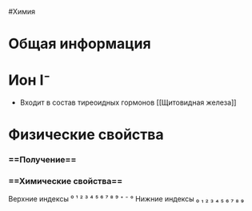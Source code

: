 #Химия 
# Общая информация
# Ион I⁻
- Входит в состав тиреоидных гормонов [[Щитовидная железа]]
# Физические свойства
### ==Получение==
### ==Химические свойства==

Верхние индексы ⁰ ¹ ² ³ ⁴ ⁵ ⁶ ⁷ ⁸ ⁹ ⁺ ⁻ °
Нижние индексы ₀ ₁ ₂ ₃ ₄ ₅ ₆ ₇ ₈ ₉ 